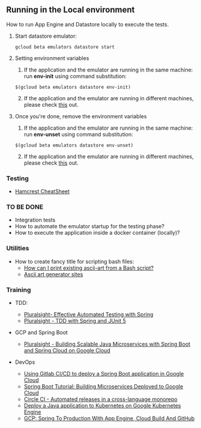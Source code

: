 ## Running in the Local environment
How to run App Engine and Datastore locally to execute the tests. 
1. Start datastore emulator: 
   ```console
   gcloud beta emulators datastore start
   ```

2. Setting environment variables
   1. If the application and the emulator are running in the same machine: run **env-init** using command substitution:
   ```console
   $(gcloud beta emulators datastore env-init)
   ```
      
   2. If the application and the emulator are running in different machines, please check [this](https://cloud.google.com/datastore/docs/tools/datastore-emulator#manually_setting_the_variables) out.
    
3. Once you're done, remove the environment variables
   1. If the application and the emulator are running in the same machine: run **env-unset** using command substitution: 
   ```console
   $(gcloud beta emulators datastore env-unset)
   ```
      
   2. If the application and the emulator are running in different machines, please check [this](https://cloud.google.com/datastore/docs/tools/datastore-emulator#manually_removing_the_variables) out.

### Testing
- [Hamcrest CheatSheet](https://www.marcphilipp.de/downloads/posts/2013-01-02-hamcrest-quick-reference/Hamcrest-1.3.pdf)
   
### TO BE DONE
- Integration tests
- How to automate the emulator startup for the testing phase?
- How to execute the application inside a docker container (locally)?

### Utilities
- How to create fancy title for scripting bash files:
  - [How can I print existing ascii-art from a Bash script?](https://askubuntu.com/questions/690926/how-can-i-print-existing-ascii-art-from-a-bash-script)
  - [Ascii art generator sites](https://askubuntu.com/a/993510)

### Training
- TDD:
  - [Pluralsight- Effective Automated Testing with Spring](https://app.pluralsight.com/course-player?clipId=91b03d84-5432-459d-b696-9ffe35ebece8)
  - [Pluralsight - TDD with Spring and JUnit 5](https://app.pluralsight.com/course-player?clipId=13679ca7-ba35-42a6-81d1-8f77ba36687f)
  
- GCP and Spring Boot
  - [Pluralsight - Building Scalable Java Microservices with Spring Boot and Spring Cloud on Google Cloud](https://app.pluralsight.com/course-player?clipId=85242777-7a3a-4d98-baca-ecf970ff04c2)
  
- DevOps
  - [Using Gitlab CI/CD to deploy a Spring Boot application in Google Cloud](https://medium.com/@lars.willemsens/using-gitlab-ci-cd-to-deploy-a-spring-boot-application-in-google-cloud-3b22474e3ffc)
  - [Spring Boot Tutorial: Building Microservices Deployed to Google Cloud](https://www.infoq.com/articles/spring-boot-tutorial/)
  - [Circle CI - Automated releases in a cross-language monorepo](https://systemseed.com/blog/automated-releases-cross-language-monorepo)
  - [Deploy a Java application to Kubernetes on Google Kubernetes Engine](https://codelabs.developers.google.com/codelabs/cloud-springboot-kubernetes/index.html?index=..%2F..index#4)
  - [GCP: Spring To Production With App Engine, Cloud Build And GitHub](https://medium.com/google-cloud/gcp-deploying-to-app-engine-from-github-using-cloud-build-df2582f968c7)
